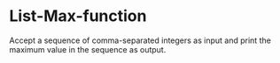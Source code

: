 # List-Max-function

Accept a sequence of comma-separated integers as input and print the maximum value in the sequence as output.
